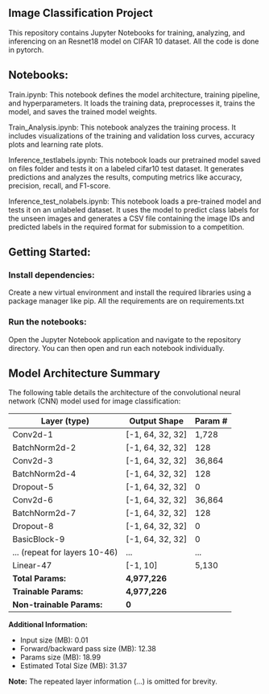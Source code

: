 ## Image Classification Project
This repository contains Jupyter Notebooks for training, analyzing, and inferencing on an Resnet18 model on CIFAR 10 dataset. All the code is done in pytorch.

## Notebooks:

Train.ipynb: This notebook defines the model architecture, training pipeline, and hyperparameters. It loads the training data, preprocesses it, trains the model, and saves the trained model weights.

Train_Analysis.ipynb: This notebook analyzes the training process. It includes visualizations of the training and validation loss curves, accuracy plots and learning rate plots.

Inference_testlabels.ipynb: This notebook loads our pretrained model saved on files folder and tests it on a labeled cifar10 test dataset. It generates predictions and analyzes the results, computing metrics like accuracy, precision, recall, and F1-score.

Inference_test_nolabels.ipynb: This notebook loads a pre-trained model and tests it on an unlabeled dataset. It uses the model to predict class labels for the unseen images and generates a CSV file containing the image IDs and predicted labels in the required format for submission to a competition.

## Getting Started:


### Install dependencies:

Create a new virtual environment and install the required libraries using a package manager like pip. All the requirements are on requirements.txt

### Run the notebooks:

Open the Jupyter Notebook application and navigate to the repository directory. You can then open and run each notebook individually.


## Model Architecture Summary

The following table details the architecture of the convolutional neural network (CNN) model used for image classification:

| Layer (type)               | Output Shape         | Param # |
|----------------------------|----------------------|---------|
| Conv2d-1                   | [-1, 64, 32, 32]     | 1,728   |
| BatchNorm2d-2               | [-1, 64, 32, 32]     | 128     |
| Conv2d-3                   | [-1, 64, 32, 32]     | 36,864  |
| BatchNorm2d-4               | [-1, 64, 32, 32]     | 128     |
| Dropout-5                   | [-1, 64, 32, 32]     | 0       |
| Conv2d-6                   | [-1, 64, 32, 32]     | 36,864  |
| BatchNorm2d-7               | [-1, 64, 32, 32]     | 128     |
| Dropout-8                   | [-1, 64, 32, 32]     | 0       |
| BasicBlock-9                | [-1, 64, 32, 32]     | 0       |
| ... (repeat for layers 10-46) | ...                   | ...     |
| Linear-47                   | [-1, 10]             | 5,130   |
| **Total Params:**           | **4,977,226**        |         |
| **Trainable Params:**        | **4,977,226**        |         |
| **Non-trainable Params:**   | **0**                 |         |

**Additional Information:**

* Input size (MB): 0.01
* Forward/backward pass size (MB): 12.38
* Params size (MB): 18.99
* Estimated Total Size (MB): 31.37

**Note:** The repeated layer information (...) is omitted for brevity. 
